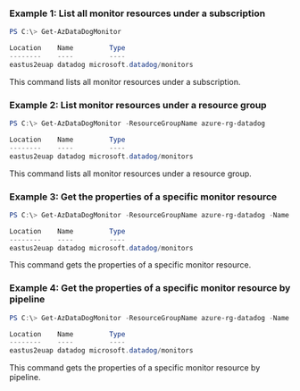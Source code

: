 ### Example 1: List all monitor resources under a subscription
```powershell
PS C:\> Get-AzDataDogMonitor

Location    Name         Type
--------    ----         ----
eastus2euap datadog microsoft.datadog/monitors
```

This command lists all monitor resources under a subscription.

### Example 2: List monitor resources under a resource group
```powershell
PS C:\> Get-AzDataDogMonitor -ResourceGroupName azure-rg-datadog

Location    Name         Type
--------    ----         ----
eastus2euap datadog microsoft.datadog/monitors
```

This command lists all monitor resources under a resource group.

### Example 3: Get the properties of a specific monitor resource
```powershell
PS C:\> Get-AzDataDogMonitor -ResourceGroupName azure-rg-datadog -Name datadog

Location    Name         Type
--------    ----         ----
eastus2euap datadog microsoft.datadog/monitors
```

This command gets the properties of a specific monitor resource.

### Example 4: Get the properties of a specific monitor resource by pipeline
```powershell
PS C:\> Get-AzDataDogMonitor -ResourceGroupName azure-rg-datadog -Name datadog | Get-AzDataDogMonitor

Location    Name         Type
--------    ----         ----
eastus2euap datadog microsoft.datadog/monitors
```

This command gets the properties of a specific monitor resource by pipeline.
